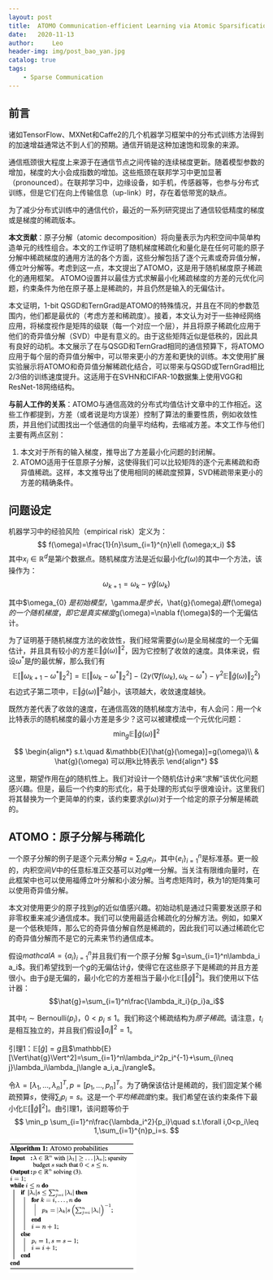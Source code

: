 ```yaml
---
layout: post
title:  ATOMO Communication-efficient Learning via Atomic Sparsification
date:   2020-11-13
author:     Leo
header-img: img/post_bao_yan.jpg
catalog: true
tags:
    - Sparse Communication
---
```



## 前言

 诸如TensorFlow、MXNet和Caffe2的几个机器学习框架中的分布式训练方法得到的加速增益通常达不到人们的预期。通信开销是这种加速饱和现象的来源。

 通信瓶颈很大程度上来源于在通信节点之间传输的连续梯度更新。随着模型参数的增加，梯度的大小会成指数的增加。这些瓶颈在联邦学习中更加显著（pronounced）。在联邦学习中，边缘设备，如手机，传感器等，也参与分布式训练，但是它们在向上传输信息（up-link）时，存在着低带宽的缺点。

为了减少分布式训练中的通信代价，最近的一系列研究提出了通信较低精度的梯度或是梯度的稀疏版本。

**本文贡献**：原子分解（atomic decomposition）将向量表示为内积空间中简单构造单元的线性组合。本文的工作证明了随机梯度稀疏化和量化是在任何可能的原子分解中稀疏梯度的通用方法的各个方面，这些分解包括了逐个元素或奇异值分解，傅立叶分解等。考虑到这一点，本文提出了ATOMO，这是用于随机梯度原子稀疏化的通用框架。 ATOMO设置并以最佳方式求解最小化稀疏梯度的方差的元优化问题，约束条件为他在原子基上是稀疏的，并且仍然是输入的无偏估计。

本文证明，1-bit QSGD和TernGrad是ATOMO的特殊情况，并且在不同的参数范围内，他们都是最优的（考虑方差和稀疏度）。接着，本文认为对于一些神经网络应用，将梯度视作是矩阵的级联（每一个对应一个层），并且将原子稀疏化应用于他们的奇异值分解（SVD）中是有意义的。由于这些矩阵近似是低秩的，因此具有良好的动机。本文展示了在与QSGD和TernGrad相同的通信预算下，将ATOMO应用于每个层的奇异值分解中，可以带来更小的方差和更快的训练。本文使用扩展实验展示将ATOMO和奇异值分解稀疏化结合，可以带来与QSGD或TernGrad相比2/3倍的训练速度提升。这适用于在SVHN和CIFAR-10数据集上使用VGG和ResNet-18网络结构。

**与前人工作的关系**：ATOMO与通信高效的分布式均值估计文章中的工作相近。这些工作都提到，方差（或者说是均方误差）控制了算法的重要性质，例如收敛性质，并且他们试图找出一个低通信的向量平均结构，去缩减方差。本文工作与他们主要有两点区别：

1. 本文对于所有的输入梯度，推导出了方差最小化问题的封闭解。
2. ATOMO适用于任意原子分解，这使得我们可以比较矩阵的逐个元素稀疏和奇异值稀疏。这样，本文推导出了使用相同的稀疏度预算，SVD稀疏带来更小的方差的精确条件。

## 问题设定

机器学习中的经验风险（empirical risk）定义为：
$$
f(\omega)=\frac{1}{n}\sum_{i=1}^{n}\ell (\omega;x_i)
$$
其中$x_i\in\mathbb{R}^d$是第$i$个数据点。随机梯度方法是近似最小化$f(\omega)$的其中一个方法，该操作为：
$$
\omega_{k+1}=\omega_{k}-\gamma \hat{g}(\omega_{k})
$$

其中$\omega_{0} $是初始模型，$\gamma$是步长，$\hat{g}(\omega)$是$f(\omega)$的一个随机梯度，即它是真实梯度$g(\omega)=\nabla f(\omega)$的一个无偏估计。

为了证明基于随机梯度方法的收敛性，我们经常需要$\hat{g}(\omega)$是全局梯度的一个无偏估计，并且具有较小的方差$\mathbb{E}\Vert\hat{g}(\omega)\Vert^2$，因为它控制了收敛的速度。具体来说，假设$\omega^*$是$f$的最优解，那么我们有
$$
\mathbb{E}[\Vert \omega_{k+1}-\omega^*\Vert_2^2]=\mathbb{E}[\Vert \omega_{k}-\omega^*\Vert_2^2]-(2\gamma\langle \nabla f(\omega_k),\omega_k-\omega^*\rangle-\gamma^2\mathbb{E}\Vert\hat{g}(\omega)\Vert_2^2)
$$
右边式子第二项中，$\mathbb{E}\Vert\hat{g}(\omega)\Vert^2$越小，该项越大，收敛速度越快。

既然方差代表了收敛的速度，在通信高效的随机梯度方法中，有人会问：用一个$k$比特表示的随机梯度的最小方差是多少？这可以被建模成一个元优化问题：
$$
\min_g \mathbb{E}\Vert\hat{g}(\omega)\Vert^2
$$

$$
\begin{align*}
s.t.\quad &\mathbb{E}[\hat{g}(\omega)]=g(\omega)\\
& \hat{g}(\omega) 可以用k比特表示
\end{align*}
$$

这里，期望作用在$\hat{g}$的随机性上。我们对设计一个随机估计$\hat{g}$来“求解”该优化问题感兴趣。但是，最后一个约束的形式化，易于处理的形式似乎很难设计。这里我们将其替换为一个更简单的约束，该约束要求$\hat{g}(\omega)$对于一个给定的原子分解是稀疏的。

## ATOMO：原子分解与稀疏化

一个原子分解的例子是逐个元素分解$g=\sum_i g_ie_i$，其中$\{e_i\}_{i=1}^n$是标准基。更一般的，内积空间$V$中的任意标准正交基可以对$g$唯一分解。当关注有限维向量时，在此框架中也可以使用福傅立叶分解和小波分解。当考虑矩阵时，秩为1的矩阵集可以使用奇异值分解。

本文对使用更少的原子找到$g$的近似值感兴趣。初始动机是通过只需要发送原子和非零权重来减少通信成本。我们可以使用最适合稀疏化的分解方法。例如，如果$X$是一个低秩矩阵，那么它的奇异值分解自然是稀疏的，因此我们可以通过稀疏化它的奇异值分解而不是它的元素来节约通信成本。

假设$mathcal{A}=\{a_i\}_{i=1}^n$并且我们有一个原子分解
$g=\sum_{i=1}^n\lambda_i a_i$。我们希望找到一个$g$的无偏估计$\hat{g}$，使得它在这些原子下是稀疏的并且方差很小。由于$\hat{g}$是无偏的，最小化它的方差相当于最小化$\mathbb{E}[\Vert\hat{g}\Vert^2]$。我们使用以下估计器：
$$\hat{g}=\sum_{i=1}^n\frac{\lambda_it_i}{p_i}a_i$$

其中$t_i\sim \text{Bernoulli}(p_i)$，$0<p_i\leq 1$。我们称这个稀疏结构为*原子稀疏*。请注意，$t_i$是相互独立的，并且我们假设$\Vert a_i\Vert^2=1$。

引理1：$\mathbb{E}[\hat{g}]=g$且$\mathbb{E}[\Vert\hat{g}\Vert^2]=\sum_{i=1}^n\lambda_i^2p_i^{-1}+\sum_{i\neq j}\lambda_i\lambda_j\langle a_i,a_j\rangle$。

令$\lambda=[\lambda_1,...,\lambda_n]^T, p=[p_1,...,p_n]^T$。为了确保该估计是稀疏的，我们固定某个稀疏预算$s$，使得$\sum_i p_i=s$。这是一个*平均稀疏度*约束。我们希望在该约束条件下最小化$\mathbb{E}[\Vert\hat{g}\Vert^2]$。由引理1，该问题等价于
$$
\min_p \sum_{i=1}^n\frac{\lambda_i^2}{p_i}\quad s.t.\forall i,0<p_i\leq 1,\sum_{i=1}^{n}p_i=s.
$$
<img src="https://raw.githubusercontent.com/derek1998/derek1998.github.io/main/figures/ATOMO%20probabilities.png" width="50%">

